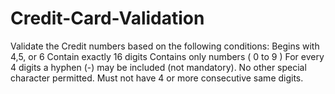 # Credit-Card-Validation
Validate the Credit numbers based on the following conditions: Begins with 4,5, or 6 Contain exactly 16 digits Contains only numbers ( 0 to 9 ) For every 4 digits a hyphen (-) may be included (not mandatory). No other special character permitted. Must not have 4 or more consecutive same digits.

